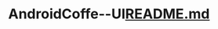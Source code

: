 # AndroidCoffe--UI[README.md](https://github.com/DarioDAngeloo/AndroidCoffe--UI/files/10385646/README.md)
